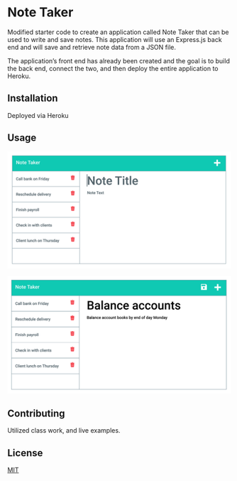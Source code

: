 # Note Taker

Modified starter code to create an application called Note Taker that can be used to write and save notes. This application will use an Express.js back end and will save and retrieve note data from a JSON file.

The application’s front end has already been created and the goal is to build the back end, connect the two, and then deploy the entire application to Heroku.

## Installation

Deployed via Heroku

## Usage

![Existing notes are listed in the left-hand column with empty fields on the right-hand side for the new note’s title and text.](./Main/public/assets/11-express-homework-demo-01.png)

![Note titled “Balance accounts” reads, “Balance account books by end of day Monday,” with other notes listed on the left.](./Main/public/assets/11-express-homework-demo-02.png)

## Contributing
Utilized class work, and live examples. 

## License
[MIT](https://choosealicense.com/licenses/mit/)